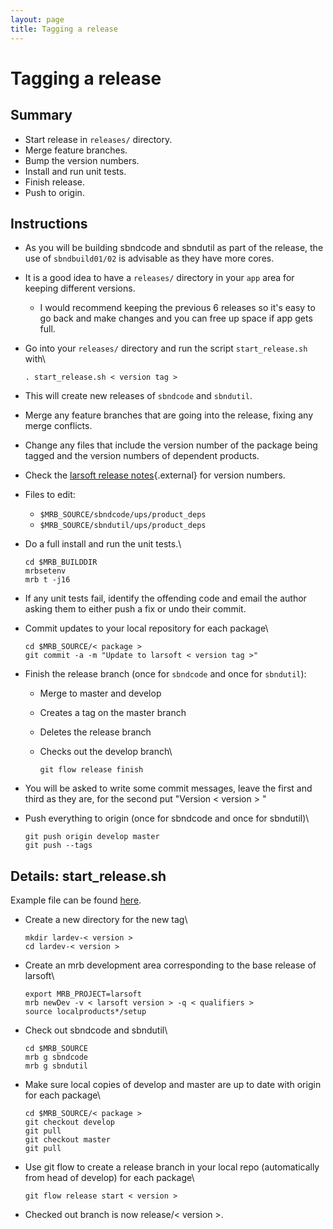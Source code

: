 ```yaml
---
layout: page
title: Tagging a release
---
```




Tagging a release
======================================================



Summary
----------------------------------

-   Start release in `releases/` directory.
-   Merge feature branches.
-   Bump the version numbers.
-   Install and run unit tests.
-   Finish release.
-   Push to origin.



Instructions
--------------------------------------------

-   As you will be building sbndcode and sbndutil as part of the
    release, the use of `sbndbuild01/02` is advisable as they have more
    cores.

-   It is a good idea to have a `releases/` directory in your `app` area
    for keeping different versions.
    -   I would recommend keeping the previous 6 releases so it\'s easy
        to go back and make changes and you can free up space if app
        gets full.

-   Go into your `releases/` directory and run the script
    `start_release.sh` with\

        . start_release.sh < version tag > 

-   This will create new releases of `sbndcode` and `sbndutil`.

-   Merge any feature branches that are going into the release, fixing
    any merge conflicts.

-   Change any files that include the version number of the package
    being tagged and the version numbers of dependent products.

-   Check the [larsoft release
    notes](https://cdcvs.fnal.gov/redmine/projects/larsoft/wiki/LArSoft_release_list){.external}
    for version numbers.

-   Files to edit:
    -   `$MRB_SOURCE/sbndcode/ups/product_deps`
    -   `$MRB_SOURCE/sbndutil/ups/product_deps`

-   Do a full install and run the unit tests.\

        cd $MRB_BUILDDIR
        mrbsetenv
        mrb t -j16

-   If any unit tests fail, identify the offending code and email the
    author asking them to either push a fix or undo their commit.

-   Commit updates to your local repository for each package\

        cd $MRB_SOURCE/< package >
        git commit -a -m "Update to larsoft < version tag >"

-   Finish the release branch (once for `sbndcode` and once for
    `sbndutil`):
    -   Merge to master and develop

    -   Creates a tag on the master branch

    -   Deletes the release branch

    -   Checks out the develop branch\

            git flow release finish

-   You will be asked to write some commit messages, leave the first and
    third as they are, for the second put \"Version \< version \> \"

-   Push everything to origin (once for sbndcode and once for sbndutil)\

        git push origin develop master
        git push --tags



Details: start\_release.sh
---------------------------------------------------------------------

Example file can be found [here](https://github.com/SBNSoftware/SBNSoftware.github.io/blob/master/sbndcode_wiki/attachments/git_start_release.sh).

-   Create a new directory for the new tag\

        mkdir lardev-< version >
        cd lardev-< version >

-   Create an mrb development area corresponding to the base release of
    larsoft\

        export MRB_PROJECT=larsoft
        mrb newDev -v < larsoft version > -q < qualifiers >
        source localproducts*/setup

-   Check out sbndcode and sbndutil\

        cd $MRB_SOURCE
        mrb g sbndcode
        mrb g sbndutil

-   Make sure local copies of develop and master are up to date with
    origin for each package\

        cd $MRB_SOURCE/< package >
        git checkout develop
        git pull
        git checkout master
        git pull

-   Use git flow to create a release branch in your local repo
    (automatically from head of develop) for each package\

        git flow release start < version >

-   Checked out branch is now release/\< version \>.
